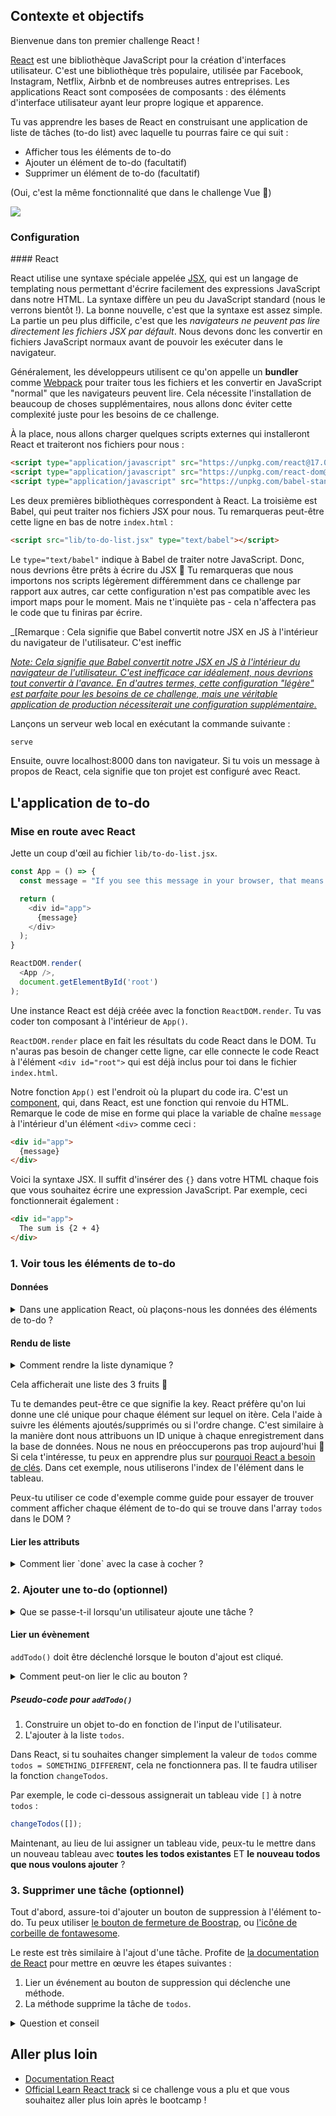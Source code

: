 ## Contexte et objectifs


Bienvenue dans ton premier challenge React !

[React](https://reactjs.org/) est une bibliothèque JavaScript pour la création d'interfaces utilisateur. C'est une bibliothèque très populaire, utilisée par Facebook, Instagram, Netflix, Airbnb et de nombreuses autres entreprises. Les applications React sont composées de composants : des éléments d'interface utilisateur ayant leur propre logique et apparence.

Tu vas apprendre les bases de React en construisant une application de liste de tâches (to-do list) avec laquelle tu pourras faire ce qui suit :

- Afficher tous les éléments de to-do
- Ajouter un élément de to-do (facultatif)
- Supprimer un élément de to-do (facultatif)

(Oui, c'est la même fonctionnalité que dans le challenge Vue 💪)

![](https://raw.githubusercontent.com/lewagon/fullstack-images/master/frontend/to-do-list-vue-user-flow.gif)

### Configuration

#### React

React utilise une syntaxe spéciale appelée [JSX](https://react.dev/learn/writing-markup-with-jsx), qui est un langage de templating nous permettant d'écrire facilement des expressions JavaScript dans notre HTML. La syntaxe diffère un peu du JavaScript standard (nous le verrons bientôt !). La bonne nouvelle, c'est que la syntaxe est assez simple. La partie un peu plus difficile, c'est que les _navigateurs ne peuvent pas lire directement les fichiers JSX par défault_. Nous devons donc les convertir en fichiers JavaScript normaux avant de pouvoir les exécuter dans le navigateur.

Généralement, les développeurs utilisent ce qu'on appelle un **bundler** comme [Webpack](https://webpack.js.org/) pour traiter tous les fichiers et les convertir en JavaScript "normal" que les navigateurs peuvent lire. Cela nécessite l'installation de beaucoup de choses supplémentaires, nous allons donc éviter cette complexité juste pour les besoins de ce challenge.

À la place, nous allons charger quelques scripts externes qui installeront React et traiteront nos fichiers pour nous :

```html
<script type="application/javascript" src="https://unpkg.com/react@17.0.0/umd/react.production.min.js"></script>
<script type="application/javascript" src="https://unpkg.com/react-dom@17.0.0/umd/react-dom.production.min.js"></script>
<script type="application/javascript" src="https://unpkg.com/babel-standalone@6.26.0/babel.js"></script>
```

Les deux premières bibliothèques correspondent à React. La troisième est Babel, qui peut traiter nos fichiers JSX pour nous. Tu remarqueras peut-être cette ligne en bas de notre `index.html` :

```html
<script src="lib/to-do-list.jsx" type="text/babel"></script>
```

Le `type="text/babel"` indique à Babel de traiter notre JavaScript. Donc, nous devrions être prêts à écrire du JSX 💪 Tu remarqueras que nous importons nos scripts légèrement différemment dans ce challenge par rapport aux autres, car cette configuration n'est pas compatible avec les import maps pour le moment. Mais ne t'inquiète pas - cela n'affectera pas le code que tu finiras par écrire.

_[Remarque : Cela signifie que Babel convertit notre JSX en JS à l'intérieur du navigateur de l'utilisateur. C'est ineffic

_[Note: Cela signifie que Babel convertit notre JSX en JS à l'intérieur du navigateur de l'utilisateur. C'est inefficace car idéalement, nous devrions tout convertir à l'avance. En d'autres termes, cette configuration "légère" est parfaite pour les besoins de ce challenge, mais une véritable application de production nécessiterait une configuration supplémentaire.](https://babeljs.io/docs/babel-standalone#when-not-to-use-babelstandalone)_

Lançons un serveur web local en exécutant la commande suivante :

```bash
serve
```

Ensuite, ouvre localhost:8000 dans ton navigateur. Si tu vois un message à propos de React, cela signifie que ton projet est configuré avec React.

## L'application de to-do

### Mise en route avec React

Jette un coup d'œil au fichier `lib/to-do-list.jsx`.

```js
const App = () => {
  const message = "If you see this message in your browser, that means React is successfully mounted! 🙌";

  return (
    <div id="app">
      {message}
    </div>
  );
}

ReactDOM.render(
  <App />,
  document.getElementById('root')
);
```

Une instance React est déjà créée avec la fonction `ReactDOM.render`. Tu vas coder ton composant à l'intérieur de `App()`.

`ReactDOM.render` place en fait les résultats du code React dans le DOM. Tu n'auras pas besoin de changer cette ligne, car elle connecte le code React à l'élément `<div id="root">` qui est déjà inclus pour toi dans le fichier `index.html`.

Notre fonction `App()` est l'endroit où la plupart du code ira. C'est un [component](https://react.dev/learn/your-first-component), qui, dans React, est une fonction qui renvoie du HTML. Remarque le code de mise en forme qui place la variable de chaîne `message` à l'intérieur d'un élément `<div>` comme ceci :

```html
<div id="app">
  {message}
</div>
```

Voici la syntaxe JSX. Il suffit d'insérer des `{}` dans votre HTML chaque fois que vous souhaitez écrire une expression JavaScript. Par exemple, ceci fonctionnerait également :

```html
<div id="app">
  The sum is {2 + 4}
</div>
```

### 1. Voir tous les éléments de to-do

#### Données

<details>
<summary markdown='span'>Dans une application React, où plaçons-nous les données des éléments de to-do ?</summary>

Nous allons avoir les mêmes éléments de to-do dans un tableau :

```js
[
  { title: "Code a to-do list", done: false },
  { title: "Eat breakfast", done: true },
  { title: "Do some exercise", done: false },
  { title: "Water the plants", done: true }
]
```

Il s'agit de données qui pourraient potentiellement changer au fil du temps. Par exemple, nous pourrions vouloir ajouter ou supprimer un élément de notre tableau d'éléments à faire à l'avenir. Comment gérons-nous les données changeantes en React ?

Nous utilisons la fonction [`React.useState`](https://react.dev/reference/react/useState). Il s'agit d'une fonction React, ou, comme les personnes travaillant avec React aiment l'appeler, un [hook](https://react.dev/reference/react), qui nous permet de définir des variables dont les valeurs peuvent changer au fil du temps dans notre application.

Modifions notre fonction `App()` de la manière suivante :

```js
const App = () => {
  const [todos, changeTodos] = React.useState(
    [
      { title: "Code a to-do list", done: false },
      { title: "Eat breakfast", done: true },
      { title: "Do some exercise", done: false },
      { title: "Water the plants", done: true }
    ]
  )

  return (
    <div id="app"></div>
  );
}
```

Ce code signifie que nous aurons maintenant accès à deux variables : `todos`, qui est simplement le tableau des tâches à faire, et `changeTodos`, qui est une fonction que nous pourrions appeler lorsque notre tableau devrait changer (par exemple, si nous voulons ajouter ou supprimer un élément). Comme nous nous préoccupons uniquement de _lire_ nos tâches à faire pour le moment, et non de les créer, les modifier ou les supprimer, nous n'utiliserons pas beaucoup `changeTodos` pour le moment 😌
</details>

#### Rendu de liste

<details>
<summary markdown='span'>Comment rendre la liste dynamique ?</summary>

En React, tu peux utiliser `{}` chaque fois que tu veux insérer du JavaScript dans ton HTML. En JavaScript normal, si nous voulions afficher chaque élément d'une liste, nous aurions besoin d'utiliser l'**itération**. Il s'avère qu'en React, tu peux utiliser l'itération de la même manière que dans JavaScript normal ! L'opérateur le plus courant est la fonction `map`. La raison en est que `map` renvoie un tableau (dans ce cas, des éléments JSX), et JSX prend en charge l'ajout d'un tableau d'éléments au DOM.

Voici un exemple :

```js
function App() {
  const [items, changeItems] = React.useState(['apple', 'banana', 'orange']);

  return (
    <ul>
      {items.map((item, index) => (
        <li key={index}>{item}</li>
      ))}
    </ul>
  );
}

export default App;
```
</details>

Cela afficherait une liste des 3 fruits 🍎

Tu te demandes peut-être ce que signifie la key. React préfère qu'on lui donne une clé unique pour chaque élément sur lequel on itère. Cela l'aide à suivre les éléments ajoutés/supprimés ou si l'ordre change. C'est similaire à la manière dont nous attribuons un ID unique à chaque enregistrement dans la base de données. Nous ne nous en préoccuperons pas trop aujourd'hui 💆 Si cela t'intéresse, tu peux en apprendre plus sur [pourquoi React a besoin de clés](https://react.dev/learn/rendering-lists#why-does-react-need-keys). Dans cet exemple, nous utiliserons l'index de l'élément dans le tableau.

Peux-tu utiliser ce code d'exemple comme guide pour essayer de trouver comment afficher chaque élément de to-do qui se trouve dans l'array `todos` dans le DOM ?

#### Lier les attributs

<details>
<summary markdown='span'>Comment lier `done` avec la case à cocher ?</summary>

React facilite la définition des attributs HTML en syntaxe JSX :

```js
function App() {
  const shouldBeChecked = true

  return (
    <input type="checkbox" checked={shouldBeChecked} />
  ) ;
}

export default App ;
```

Tout ce que nous avons à faire est d'utiliser `{}` pour écrire du JavaScript comme valeur de `checked` sur notre checkbox.

Peux-tu utiliser ce principe pour que tes cases à cocher correspondent dynamiquement à la valeur de `done` sur chaque case à cocher ?
</details>

### 2. Ajouter une to-do (optionnel)

<details>
<summary markdown='span'>Que se passe-t-il lorsqu'un utilisateur ajoute une tâche ? </summary>

1. L'utilisateur remplit le titre de la tâche.
2. L'utilisateur clique sur un bouton.
3. la tâche est ajoutée et apparaît dans la liste.

Lorsque le bouton est cliqué, l'application React doit se charger de récupérer les données et de les ajouter à la liste. Nous allons créer une fonction JavaScript appelée `addTodo()` pour s'occuper de tout cela.

Pour ce faire, nous allons créer une nouvelle variable `title` en utilisant le hook `useState` qui sera mise à jour à chaque fois que l'utilisateur saisira l'entrée (en utilisant l'événement `onChange`).

```js
const App = () => {
  const [todos, setTodos] = React.useState([]);
  const [title, setTitle] = React.useState('');

  const handleTitleChange = (event) => {
    setTitle(event.target.value);
  }

  const addTodo = () => {
    console.log("Adding a todo...");
    // TODO: add a new to-do based on the title to the `todos` array
    setTitle('');
  }

  return (
    <div id="app">
      <h1>To-Do List</h1>
      <form>
        <label htmlFor="todoTitle">Title:</label>
        <input type="text" id="todoTitle" value={title} onChange={handleTitleChange} />
        <button type="button" onClick={addTodo}>Add Todo</button>
      </form>
      <ul>
        {todos.map((todo, index) => (
          <li key={index}>{todo}</li>
        ))}
      </ul>
    </div>
  );
}

ReactDOM.render(
  <App />,
  document.getElementById('root')
);
```

_Conseil : tu peux éventuellement utiliser le [**"spread operator"** de JavaScript](https://www.educative.io/answers/what-is-the-spread-operator-in-javascript) pour t'aider dans cette partie. Le "spread operator" est utile si tu souhaites prendre un tableau existant et générer un nouveau tableau avec un élément supplémentaire. Voici un exemple de la syntaxe:_

```js
const fruits = ['apple', 'banana', 'orange'];
const fruitsAndVegetables = [...fruits, 'cucumber', 'pepper'];
// the value of fruitsAndVegetables will be ['apple', 'banana', 'orange', 'cucumber', 'pepper']
```
</details>

#### Lier un évènement

`addTodo()` doit être déclenché lorsque le bouton d'ajout est cliqué.

<details>
<summary markdown='span'>Comment peut-on lier le clic au bouton ?</summary>

Nous pouvons utiliser l'attribut `onClick` sur notre `<button>`.

```html
<button type="button" onClick={addTodo}>Add Todo</button>
```

Vérifie dans la console de ton navigateur, peux-tu voir le `console.log` que tu as ajouté dans ta méthode ? Si c'est le cas, c'est que ta liaison d'événement est réussie !
</details>

##### Pseudo-code pour `addTodo()`

1. Construire un objet to-do en fonction de l'input de l'utilisateur.
2. L'ajouter à la liste `todos`.

Dans React, si tu souhaites changer simplement la valeur de `todos` comme `todos = SOMETHING_DIFFERENT`, cela ne fonctionnera pas. Il te faudra utiliser la fonction `changeTodos`.

Par exemple, le code ci-dessous assignerait un tableau vide `[]` à notre `todos` :

```js
changeTodos([]);
```

Maintenant, au lieu de lui assigner un tableau vide, peux-tu le mettre dans un nouveau tableau avec **toutes les todos existantes** ET **le nouveau todos que nous voulons ajouter** ?
</details>

### 3. Supprimer une tâche (optionnel)

Tout d'abord, assure-toi d'ajouter un bouton de suppression à l'élément to-do. Tu peux utiliser [le bouton de fermeture de Boostrap](https://getbootstrap.com/docs/5.0/components/close-button/), ou [l'icône de corbeille de fontawesome](https://fontawesome.com/search?q=trash&o=r).

Le reste est très similaire à l'ajout d'une tâche. Profite de [la documentation de React](https://reactjs.org/docs/getting-started.html) pour mettre en œuvre les étapes suivantes :

1. Lier un événement au bouton de suppression qui déclenche une méthode.
2. La méthode supprime la tâche de `todos`.

<details>
<summary markdown='span'>Question et conseil</summary>

❓ Comment cette méthode sait-elle quelle tâche supprimer ?
❓ Quel est l'identifiant unique de chaque tâche ? Tu peux l'utiliser pour identifier la tâche à supprimer.

💡 Tu peux passer un argument à une méthode.
💡 Tu as accès à l'index dans `map`.
</details>

## Aller plus loin

- [Documentation React](https://reactjs.org/docs/getting-started.html)
- [Official Learn React track](https://beta.reactjs.org/learn) si ce challenge vous a plu et que vous souhaitez aller plus loin après le bootcamp !
